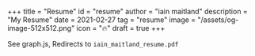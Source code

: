 +++
title = "Resume"
id = "resume"
author = "iain maitland"
description = "My Resume"
date = 2021-02-27
tag = "resume"
image = "/assets/og-image-512x512.png"
icon = "🔥"
draft = true
+++

See graph.js, Redirects to `iain_maitland_resume.pdf`